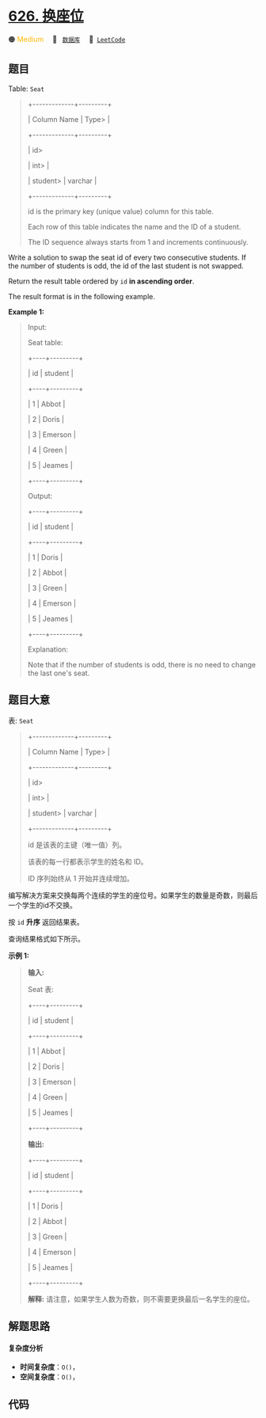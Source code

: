 # [626. 换座位](https://leetcode.com/problems/exchange-seats)

🟠 <font color=#ffb800>Medium</font>&emsp; 🔖&ensp; [`数据库`](/leetcode/outline/tag/database.md)&emsp; 🔗&ensp;[`LeetCode`](https://leetcode.com/problems/exchange-seats)

## 题目

Table: `Seat`

> 
> 
> 
> 
> 
> +-------------+---------+
> 
> | Column Name | Type> 
> |
> 
> +-------------+---------+
> 
> | id> 
> > 
>   | int> 
>  |
> 
> | student> 
>  | varchar |
> 
> +-------------+---------+
> 
> id is the primary key (unique value) column for this table.
> 
> Each row of this table indicates the name and the ID of a student.
> 
> The ID sequence always starts from 1 and increments continuously.
> 
> 



Write a solution to swap the seat id of every two consecutive students. If the
number of students is odd, the id of the last student is not swapped.

Return the result table ordered by `id` **in ascending order**.

The result format is in the following example.



**Example 1:**

> Input: 
> 
> Seat table:
> 
> +----+---------+
> 
> | id | student |
> 
> +----+---------+
> 
> | 1  | Abbot   |
> 
> | 2  | Doris   |
> 
> | 3  | Emerson |
> 
> | 4  | Green   |
> 
> | 5  | Jeames  |
> 
> +----+---------+
> 
> Output: 
> 
> +----+---------+
> 
> | id | student |
> 
> +----+---------+
> 
> | 1  | Doris   |
> 
> | 2  | Abbot   |
> 
> | 3  | Green   |
> 
> | 4  | Emerson |
> 
> | 5  | Jeames  |
> 
> +----+---------+
> 
> Explanation: 
> 
> Note that if the number of students is odd, there is no need to change the last one's seat.
> 
> 


## 题目大意

表: `Seat`

> 
> 
> 
> 
> 
> +-------------+---------+
> 
> | Column Name | Type> 
> |
> 
> +-------------+---------+
> 
> | id> 
> > 
>   | int> 
>  |
> 
> | student> 
>  | varchar |
> 
> +-------------+---------+
> 
> id 是该表的主键（唯一值）列。
> 
> 该表的每一行都表示学生的姓名和 ID。
> 
> ID 序列始终从 1 开始并连续增加。
> 
> 



编写解决方案来交换每两个连续的学生的座位号。如果学生的数量是奇数，则最后一个学生的id不交换。

按 `id` **升序** 返回结果表。

查询结果格式如下所示。



**示例 1:**

> 
> 
> 
> 
> 
> **输入:** 
> 
> Seat 表:
> 
> +----+---------+
> 
> | id | student |
> 
> +----+---------+
> 
> | 1  | Abbot   |
> 
> | 2  | Doris   |
> 
> | 3  | Emerson |
> 
> | 4  | Green   |
> 
> | 5  | Jeames  |
> 
> +----+---------+
> 
> **输出:** 
> 
> +----+---------+
> 
> | id | student |
> 
> +----+---------+
> 
> | 1  | Doris   |
> 
> | 2  | Abbot   |
> 
> | 3  | Green   |
> 
> | 4  | Emerson |
> 
> | 5  | Jeames  |
> 
> +----+---------+
> 
> **解释:** 请注意，如果学生人数为奇数，则不需要更换最后一名学生的座位。


## 解题思路

#### 复杂度分析

- **时间复杂度**：`O()`，
- **空间复杂度**：`O()`，

## 代码

```javascript

```